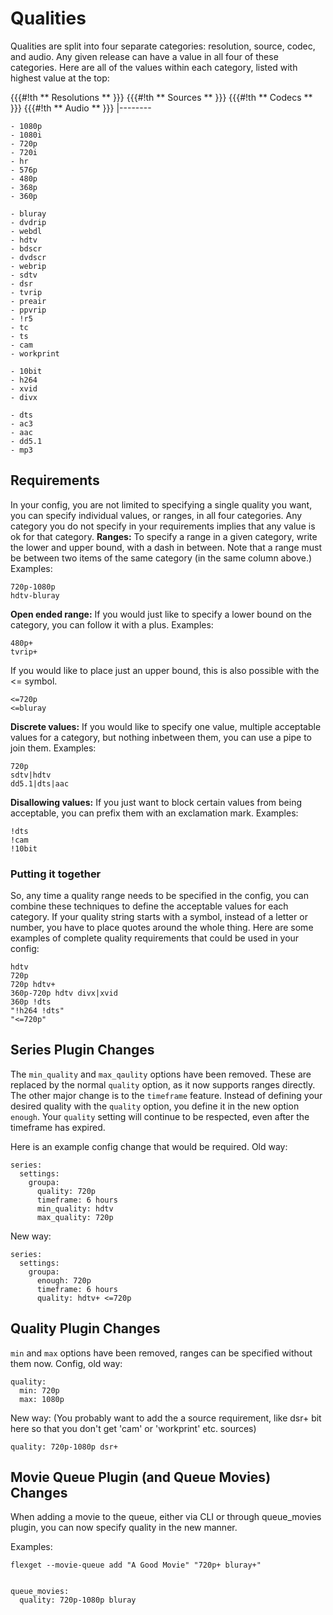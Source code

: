 # Qualities
Qualities are split into four separate categories: resolution, source, codec, and audio. Any given release can have a value in all four of these categories. Here are all of the values within each category, listed with highest value at the top:

{{{#!th
** Resolutions **
}}}
{{{#!th
** Sources **
}}}
{{{#!th
** Codecs **
}}}
{{{#!th
** Audio **
}}}
|--------
```td style="vertical-align: top"
- 1080p
- 1080i
- 720p
- 720i
- hr
- 576p
- 480p
- 368p
- 360p
```
```td style="vertical-align: top"
- bluray
- dvdrip
- webdl
- hdtv
- bdscr
- dvdscr
- webrip
- sdtv
- dsr
- tvrip
- preair
- ppvrip
- !r5
- tc
- ts
- cam
- workprint
```
```td style="vertical-align: top"
- 10bit
- h264
- xvid
- divx
```
```td style="vertical-align: top"
- dts
- ac3
- aac
- dd5.1
- mp3
```

## Requirements
In your config, you are not limited to specifying a single quality you want, you can specify individual values, or ranges, in all four categories. Any category you do not specify in your requirements implies that any value is ok for that category.
**Ranges:**
To specify a range in a given category, write the lower and upper bound, with a dash in between. Note that a range must be between two items of the same category (in the same column above.) Examples:

    720p-1080p
    hdtv-bluray

**Open ended range:**
If you would just like to specify a lower bound on the category, you can follow it with a plus. Examples:

    480p+
    tvrip+

If you would like to place just an upper bound, this is also possible with the <= symbol.

    <=720p
    <=bluray

**Discrete values:**
If you would like to specify one value, multiple acceptable values for a category, but nothing inbetween them, you can use a pipe to join them. Examples:

    720p
    sdtv|hdtv
    dd5.1|dts|aac

**Disallowing values:**
If you just want to block certain values from being acceptable, you can prefix them with an exclamation mark. Examples:

    !dts
    !cam
    !10bit


### Putting it together
So, any time a quality range needs to be specified in the config, you can combine these techniques to define the acceptable values for each category. If your quality string starts with a symbol, instead of a letter or number, you have to place quotes around the whole thing. Here are some examples of complete quality requirements that could be used in your config:

    hdtv
    720p
    720p hdtv+
    360p-720p hdtv divx|xvid
    360p !dts
    "!h264 !dts"
    "<=720p"


## Series Plugin Changes
The `min_quality` and `max_qaulity` options have been removed. These are replaced by the normal `quality` option, as it now supports ranges directly. The other major change is to the `timeframe` feature. Instead of defining your desired quality with the `quality` option, you define it in the new option `enough`. Your `quality` setting will continue to be respected, even after the timeframe has expired.

Here is an example config change that would be required.
Old way:

    series:
      settings:
        groupa:
          quality: 720p
          timeframe: 6 hours
          min_quality: hdtv
          max_quality: 720p

New way:

    series:
      settings:
        groupa:
          enough: 720p
          timeframe: 6 hours
          quality: hdtv+ <=720p


## Quality Plugin Changes
`min` and `max` options have been removed, ranges can be specified without them now.
Config, old way:

    quality:
      min: 720p
      max: 1080p

New way: (You probably want to add the a source requirement, like dsr+ bit here so that you don't get 'cam' or 'workprint' etc. sources)

    quality: 720p-1080p dsr+


## Movie Queue Plugin (and Queue Movies) Changes

When adding a movie to the queue, either via CLI or through queue_movies plugin, you can now specify quality in the new manner.

Examples:

    flexget --movie-queue add "A Good Movie" "720p+ bluray+"


    queue_movies:
      quality: 720p-1080p bluray

